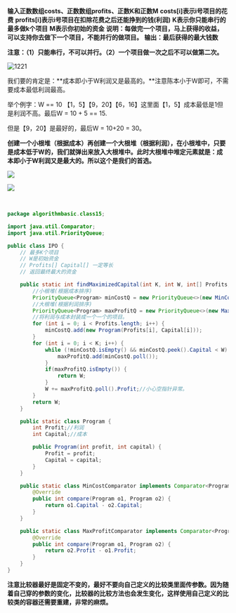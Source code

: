 **输入正数数组costs、正数数组profits、正数K和正数M**
**costs[i]表示i号项目的花费**
**profits[i]表示i号项目在扣除花费之后还能挣到的钱(利润)**
**K表示你只能串行的最多做k个项目**
**M表示你初始的资金**
**说明：每做完一个项目，马上获得的收益，可以支持你去做下一个项目，不能并行的做项目。**
**输出：最后获得的最大钱数**



**注意：（1）只能串行，不可以并行。（2）一个项目做一次之后不可以做第二次。**

![1221](D:/%E4%BD%A0%E5%A5%BDJava/1221.png)

我们要的肯定是：**成本即小于W利润又是最高的。**注意陈本小于W即可，不需要成本最低利润最高。

举个例字：W == 10     【1，5】【9，20】【6，16】这里面【1，5】成本最低是1但是利润不高。最后W = 10 + 5 == 15.

但是【9，20】是最好的，最后W = 10+20 = 30。

**创建一个小根堆（根据成本）再创建一个大根堆（根据利润），在小根堆中，只要是成本低于W的，我们就弹出来放入大根堆中。此时大根堆中堆定元素就是：成本即小于W利润又是最大的。所以这个是我们的首选。**

![](D:/%E4%BD%A0%E5%A5%BDJava/1222.png)





![](D:/%E4%BD%A0%E5%A5%BDJava/1223.png)

​	

```java
package algorithmbasic.class15;

import java.util.Comparator;
import java.util.PriorityQueue;

public class IPO {
    // 最多K个项目
    // W是初始资金
    // Profits[] Capital[] 一定等长
    // 返回最终最大的资金

    public static int findMaximizedCapital(int K, int W, int[] Profits, int[] Capital) {
        //小根堆(根据成本排序)
        PriorityQueue<Program> minCostQ = new PriorityQueue<>(new MinCostComparator());
        //大根堆(根据利润排序)
        PriorityQueue<Program> maxProfitQ = new PriorityQueue<>(new MaxProfitComparator());
        //将利润与成本封装成一个一个的项目。
        for (int i = 0; i < Profits.length; i++) {
            minCostQ.add(new Program(Profits[i], Capital[i]));
        }
        for (int i = 0; i < K; i++) {
            while (!minCostQ.isEmpty() && minCostQ.peek().Capital < W) { //!minCostQ.isEmpty()别忘了写
                maxProfitQ.add(minCostQ.poll());
            }
            if(maxProfitQ.isEmpty()) {
                return W;
            }
            W += maxProfitQ.poll().Profit;//小心空指针异常。
        }
        return W;
    }

    public static class Program {
        int Profit;//利润
        int Capital;//成本

        public Program(int profit, int capital) {
            Profit = profit;
            Capital = capital;
        }
    }

    public static class MinCostComparator implements Comparator<Program> {
        @Override
        public int compare(Program o1, Program o2) {
            return o1.Capital - o2.Capital;
        }
    }

    public static class MaxProfitComparator implements Comparator<Program> {
        @Override
        public int compare(Program o1, Program o2) {
            return o2.Profit - o1.Profit;
        }
    }
}
```



**注意比较器最好是固定不变的，最好不要向自己定义的比较类里面传参数。因为随着自己穿的参数的变化，比较器的比较方法也会发生变化，这样使用自己定义的比较类的容器还需要重建，非常的麻烦。**